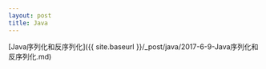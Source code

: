 ```yaml
---
layout: post
title: Java 
---
```

[Java序列化和反序列化]({{ site.baseurl }}/_post/java/2017-6-9-Java序列化和反序列化.md)